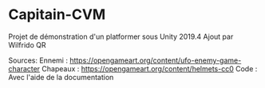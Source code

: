 # Capitain-CVM
Projet de démonstration d'un platformer sous Unity 2019.4
Ajout par Wilfrido QR

Sources: 
Ennemi : https://opengameart.org/content/ufo-enemy-game-character
Chapeaux : https://opengameart.org/content/helmets-cc0
Code : Avec l'aide de la documentation
